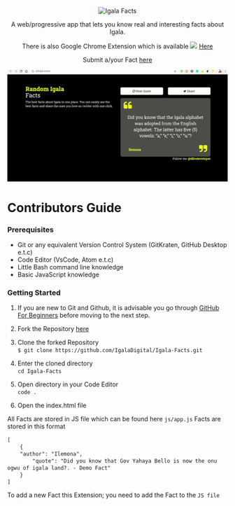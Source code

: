 <div align="center">

![Igala Facts](/IgalaFacts.png)

A web/progressive app that lets you know real and interesting facts about Igala.

There is also Google Chrome Extension which is available <img src="https://raw.githubusercontent.com/alrra/browser-logos/master/src/chrome/chrome_48x48.png" width="15" /> [Here](https://github.com/IgalaDigital/Igala-Facts-Extension)

Submit a/your Fact [here](https://forms.gle/bhvK7nVyU3DQDrwz7)

![Igala Facts Demo](/screen.gif)
</div>

# Contributors Guide

### Prerequisites
- Git or any equivalent Version Control System (GitKraten, GitHub Desktop e.t.c)
- Code Editor (VsCode, Atom e.t.c)
- Little Bash command line knowledge
- Basic JavaScript knowledge

### Getting Started

1.  If you are new to Git and Github, it is advisable you go through
    [GitHub For Beginners](http://readwrite.com/2013/09/30/understanding-github-a-journey-for-beginners-part-1/)
    before moving to the next step.
    
2.  Fork the Repository [here](https://github.com/IgalaDigital/Igala-Facts)

3.  Clone the forked Repository <br>
`$ git clone https://github.com/IgalaDigital/Igala-Facts.git`

4.  Enter the cloned directory <br>
`cd Igala-Facts`

5.  Open directory in your Code Editor <br>
`code .`

6.  Open the index.html file

All Facts are stored in JS file which can be found here `js/app.js`
Facts are stored in this format
```
[
    {
	"author": "Ilemona",
        "quote": "Did you know that Gov Yahaya Bello is now the onu ogwu of igala land?. - Demo Fact"
    }
]
```
To add a new Fact this Extension; you need to add the Fact to the `JS file`
